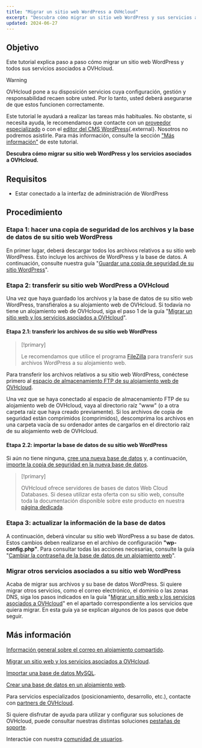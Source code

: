 ```yaml
---
title: "Migrar un sitio web WordPress a OVHcloud"
excerpt: "Descubra cómo migrar un sitio web WordPress y sus servicios asociados a OVHcloud"
updated: 2024-06-27
---
```


## Objetivo

Este tutorial explica paso a paso cómo migrar un sitio web WordPress y todos sus servicios asociados a OVHcloud.

> [!warning]
>
> OVHcloud pone a su disposición servicios cuya configuración, gestión y responsabilidad recaen sobre usted. Por lo tanto, usted deberá asegurarse de que estos funcionen correctamente.
>
> Este tutorial le ayudará a realizar las tareas más habituales. No obstante, si necesita ayuda, le recomendamos que contacte con un [proveedor especializado](/links/partner) o con el [editor del CMS WordPress](https://wordpress.com/es/support/){.external}. Nosotros no podremos asistirle. Para más información, consulte la sección ["Más información"](#go-further) de este tutorial.
>

**Descubra cómo migrar su sitio web WordPress y los servicios asociados a OVHcloud.**

## Requisitos

- Estar conectado a la interfaz de administración de WordPress

## Procedimiento

### Etapa 1: hacer una copia de seguridad de los archivos y la base de datos de su sitio web WordPress

En primer lugar, deberá descargar todos los archivos relativos a su sitio web WordPress. Esto incluye los archivos de WordPress y la base de datos. A continuación, consulte nuestra guía "[Guardar una copia de seguridad de su sitio WordPress](/pages/web_cloud/web_hosting/how_to_backup_your_wordpress)".

### Etapa 2: transferir su sitio web WordPress a OVHcloud

Una vez que haya guardado los archivos y la base de datos de su sitio web WordPress, transfiéralos a su alojamiento web de OVHcloud. Si todavía no tiene un alojamiento web de OVHcloud, siga el paso 1 de la guía "[Migrar un sitio web y los servicios asociados a OVHcloud](/pages/web_cloud/web_hosting/hosting_migrating_to_ovh)".

#### Etapa 2.1: transferir los archivos de su sitio web WordPress

> [!primary]
>
> Le recomendamos que utilice el programa [FileZilla](/pages/web_cloud/web_hosting/ftp_filezilla_user_guide) para transferir sus archivos WordPress a su alojamiento web.
>

Para transferir los archivos relativos a su sitio web WordPress, conéctese primero al [espacio de almacenamiento FTP de su alojamiento web de OVHcloud](/pages/web_cloud/web_hosting/ftp_connection).

Una vez que se haya conectado al espacio de almacenamiento FTP de su alojamiento web de OVHcloud, vaya al directorio raíz "www" (o a otra carpeta raíz que haya creado previamente). Si los archivos de copia de seguridad están comprimidos (comprimidos), descomprima los archivos en una carpeta vacía de su ordenador antes de cargarlos en el directorio raíz de su alojamiento web de OVHcloud.

#### Etapa 2.2: importar la base de datos de su sitio web WordPress

Si aún no tiene ninguna, [cree una nueva base de datos](/pages/web_cloud/web_hosting/sql_create_database) y, a continuación, [importe la copia de seguridad en la nueva base de datos](/pages/web_cloud/web_hosting/sql_importing_mysql_database).

> [!primary]
>
> OVHcloud ofrece servidores de bases de datos Web Cloud Databases. Si desea utilizar esta oferta con su sitio web, consulte toda la documentación disponible sobre este producto en nuestra [página dedicada](/links/web/databases).
>

### Etapa 3: actualizar la información de la base de datos

A continuación, deberá vincular su sitio web WordPress a su base de datos. Estos cambios deben realizarse en el archivo de configuración **"wp-config.php"**. Para consultar todas las acciones necesarias, consulte la guía "[Cambiar la contraseña de la base de datos de un alojamiento web](/pages/web_cloud/web_hosting/sql_change_password)".

### Migrar otros servicios asociados a su sitio web WordPress

Acaba de migrar sus archivos y su base de datos WordPress. Si quiere migrar otros servicios, como el correo electrónico, el dominio o las zonas DNS, siga los pasos indicados en la guía "[Migrar un sitio web y los servicios asociados a OVHcloud](/pages/web_cloud/web_hosting/hosting_migrating_to_ovh)" en el apartado correspondiente a los servicios que quiera migrar. En esta guía ya se explican algunos de los pasos que debe seguir.

## Más información <a name="go-further"></a>

[Información general sobre el correo en alojamiento compartido](/pages/web_cloud/email_and_collaborative_solutions/mx_plan/email_generalities).

[Migrar un sitio web y los servicios asociados a OVHcloud](/pages/web_cloud/web_hosting/hosting_migrating_to_ovh).

[Importar una base de datos MySQL](/pages/web_cloud/web_hosting/sql_importing_mysql_database).

[Crear una base de datos en un alojamiento web](/pages/web_cloud/web_hosting/sql_create_database).
 
Para servicios especializados (posicionamiento, desarrollo, etc.), contacte con [partners de OVHcloud](/links/partner).
 
Si quiere disfrutar de ayuda para utilizar y configurar sus soluciones de OVHcloud, puede consultar nuestras distintas soluciones [pestañas de soporte](/links/support).
 
Interactúe con nuestra [comunidad de usuarios](/links/community).